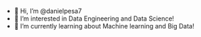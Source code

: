 - 👋 Hi, I’m @danielpesa7
- 👀 I’m interested in Data Engineering and Data Science!
- 🌱 I’m currently learning about Machine learning and Big Data!

<!---
danielpesa7/danielpesa7 is a ✨ special ✨ repository because its `README.md` (this file) appears on your GitHub profile.
You can click the Preview link to take a look at your changes.
--->
